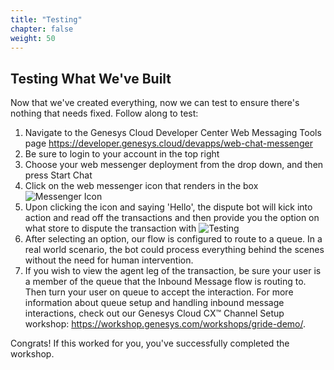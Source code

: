 ```yaml
---
title: "Testing"
chapter: false
weight: 50
---
```


## Testing What We've Built
Now that we've created everything, now we can test to ensure there's nothing that needs fixed. Follow along to test: 

1. Navigate to the Genesys Cloud Developer Center Web Messaging Tools page https://developer.genesys.cloud/devapps/web-chat-messenger
2. Be sure to login to your account in the top right
3. Choose your web messenger deployment from the drop down, and then press Start Chat
4. Click on the web messenger icon that renders in the box
![Messenger Icon](/images/messengerIcon.jpg)
5. Upon clicking the icon and saying 'Hello', the dispute bot will kick into action and read off the transactions and then provide you the option on what store to dispute the transaction with
![Testing](/images/testing.jpg)
6. After selecting an option, our flow is configured to route to a queue. In a real world scenario, the bot could process everything behind the scenes without the need for human intervention. 
7. If you wish to view the agent leg of the transaction, be sure your user is a member of the queue that the Inbound Message flow is routing to. Then turn your user on queue to accept the interaction. For more information about queue setup and handling inbound message interactions, check out our Genesys Cloud CX™️ Channel Setup workshop: https://workshop.genesys.com/workshops/gride-demo/. 

Congrats! If this worked for you, you've successfully completed the workshop. 